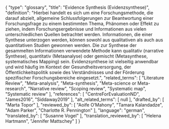 {
    "type": "glossary",
    "title": "Evidence Synthesis (Evidenzsynthese)",
    "definition": "Hierbei handelt es sich um eine Forschungsmethode, die darauf abzielt, allgemeine Schlussfolgerungen zur Beantwortung einer Forschungsfrage zu einem bestimmten Thema, Phänomen oder Effekt zu ziehen, indem Forschungsergebnisse und Informationen aus vielen unterschiedlichen Quellen betrachtet werden. Informationen, die einer Synthese unterzogen werden, können sowohl aus qualitativen als auch aus quantitativen Studien gewonnen werden. Die zur Synthese der gesammelten Informationen verwendete Methode kann qualitativ (narrative Synthese), quantitativ (Metaanalyse) oder gemischt (Metasynthese, systematisches Mapping) sein. Evidenzsynthese ist vielseitig anwendbar und wird häufig im Kontext der Gesundheitsversorgung, der Öffentlichkeitspolitik sowie des Verständnisses und der Förderung spezifischer Forschungsbereiche eingesetzt.",
    "related_terms": [
        "Literature Review",
        "Meta-analysis",
        "Meta-synthesis",
        "Meta-science or Meta-research",
        "Narrative review",
        "Scoping review",
        "Systematic map",
        "Systematic review"
    ],
    "references": [
        "CentreForEvaluationND",
        "James2016",
        "Siddaway2019"
    ],
    "alt_related_terms": [
        null
    ],
    "drafted_by": [
        "Marta Topor"
    ],
    "reviewed_by": [
        "Aoife O’Mahony",
        "Tamara Kalandadze",
        "Adam Parker",
        "Charlotte R. Pennington"
    ],
    "language": "german",
    "translated_by": [
        "Susanne Vogel"
    ],
    "translation_reviewed_by": [
        "Helena Hartmann",
        "Jennifer Mattschey"
    ]
}